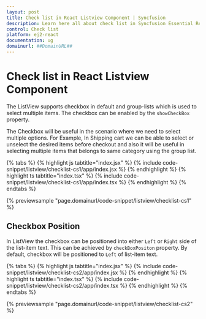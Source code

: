 ```yaml
---
layout: post
title: Check list in React Listview Component | Syncfusion
description: Learn here all about check list in Syncfusion Essential React Listview component, it's elements and more details.
control: Check list 
platform: ej2-react
documentation: ug
domainurl: ##DomainURL##
---
```


# Check list in React Listview Component

The ListView supports checkbox in default and group-lists which is used to select multiple items. The checkbox can be enabled by the `showCheckBox` property.

The Checkbox will be useful in the scenario where we need to select multiple options. For Example, In Shipping cart we can be able to select or unselect the desired items before checkout and also it will be useful in selecting multiple items that belongs to same category using the group list.

{% tabs %}
{% highlight js tabtitle="index.jsx" %}
{% include code-snippet/listview/checklist-cs1/app/index.jsx %}
{% endhighlight %}
{% highlight ts tabtitle="index.tsx" %}
{% include code-snippet/listview/checklist-cs1/app/index.tsx %}
{% endhighlight %}
{% endtabs %}

 {% previewsample "page.domainurl/code-snippet/listview/checklist-cs1" %}

## Checkbox Position

In ListView the checkbox can be positioned into either `Left` or `Right` side of the list-item text. This can be achieved by `checkBoxPositon` property. By default, checkbox will be positioned to `Left` of list-item text.

{% tabs %}
{% highlight js tabtitle="index.jsx" %}
{% include code-snippet/listview/checklist-cs2/app/index.jsx %}
{% endhighlight %}
{% highlight ts tabtitle="index.tsx" %}
{% include code-snippet/listview/checklist-cs2/app/index.tsx %}
{% endhighlight %}
{% endtabs %}

 {% previewsample "page.domainurl/code-snippet/listview/checklist-cs2" %}
